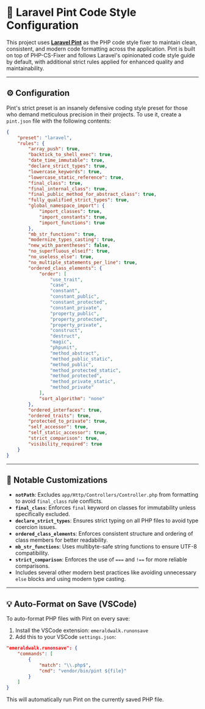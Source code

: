 # 🧼 Laravel Pint Code Style Configuration

This project uses **[Laravel Pint](https://laravel.com/docs/pint)** as the PHP code style fixer to maintain clean, consistent, and modern code formatting across the application. Pint is built on top of PHP-CS-Fixer and follows Laravel's opinionated code style guide by default, with additional strict rules applied for enhanced quality and maintainability.

---

## ⚙️ Configuration

Pint's strict preset is an insanely defensive coding style preset for those who demand meticulous precision in their projects. To use it, create a `pint.json` file with the following contents:

```json
{
    "preset": "laravel",
    "rules": {
        "array_push": true,
        "backtick_to_shell_exec": true,
        "date_time_immutable": true,
        "declare_strict_types": true,
        "lowercase_keywords": true,
        "lowercase_static_reference": true,
        "final_class": true,
        "final_internal_class": true,
        "final_public_method_for_abstract_class": true,
        "fully_qualified_strict_types": true,
        "global_namespace_import": {
            "import_classes": true,
            "import_constants": true,
            "import_functions": true
        },
        "mb_str_functions": true,
        "modernize_types_casting": true,
        "new_with_parentheses": false,
        "no_superfluous_elseif": true,
        "no_useless_else": true,
        "no_multiple_statements_per_line": true,
        "ordered_class_elements": {
            "order": [
                "use_trait",
                "case",
                "constant",
                "constant_public",
                "constant_protected",
                "constant_private",
                "property_public",
                "property_protected",
                "property_private",
                "construct",
                "destruct",
                "magic",
                "phpunit",
                "method_abstract",
                "method_public_static",
                "method_public",
                "method_protected_static",
                "method_protected",
                "method_private_static",
                "method_private"
            ],
            "sort_algorithm": "none"
        },
        "ordered_interfaces": true,
        "ordered_traits": true,
        "protected_to_private": true,
        "self_accessor": true,
        "self_static_accessor": true,
        "strict_comparison": true,
        "visibility_required": true
    }
}
```

---

## 📌 Notable Customizations

- **`notPath`**: Excludes `app/Http/Controllers/Controller.php` from formatting to avoid `final_class` rule conflicts.
- **`final_class`**: Enforces `final` keyword on classes for immutability unless specifically excluded.
- **`declare_strict_types`**: Ensures strict typing on all PHP files to avoid type coercion issues.
- **`ordered_class_elements`**: Enforces consistent structure and ordering of class members for better readability.
- **`mb_str_functions`**: Uses multibyte-safe string functions to ensure UTF-8 compatibility.
- **`strict_comparison`**: Enforces the use of `===` and `!==` for more reliable comparisons.
- Includes several other modern best practices like avoiding unnecessary `else` blocks and using modern type casting.

---

## 💡 Auto-Format on Save (VSCode)

To auto-format PHP files with Pint on every save:

1. Install the VSCode extension: `emeraldwalk.runonsave`
2. Add this to your VSCode `settings.json`:

```json
"emeraldwalk.runonsave": {
    "commands": [
        {
            "match": "\\.php$",
            "cmd": "vendor/bin/pint ${file}"
        }
    ]
}
```

This will automatically run Pint on the currently saved PHP file.
